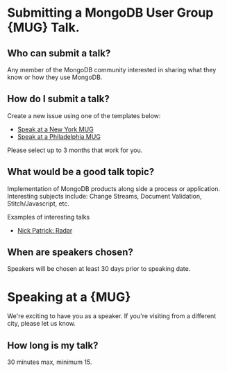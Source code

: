 # Submitting a MongoDB User Group {MUG} Talk.

## Who can submit a talk?
Any member of the MongoDB community interested in sharing what they know or how they use MongoDB.

## How do I submit a talk?
Create a new issue using one of the templates below:
- [Speak at a New York MUG](https://github.com/mongodb/community/issues/new?template=mug_nyc.md&labels=NYC&assignee=aydrian)
- [Speak at a Philadelphia MUG](https://github.com/mongodb/community/issues/new?template=mug_phl.md&labels=PHL&assignee=mrlynn)

Please select up to 3 months that work for you.

## What would be a good talk topic?
Implementation of MongoDB products along side a process or application. Interesting subjects include: Change Streams, Document Validation, Stitch/Javascript, etc.

Examples of interesting talks
- [Nick Patrick: Radar](https://www.youtube.com/watch?v=x9XRRiLjWM8)

## When are speakers chosen?
Speakers will be chosen at least 30 days prior to speaking date.

# Speaking at a {MUG}
We're exciting to have you as a speaker. If you're visiting from a different city, please let us know.

## How long is my talk?
30 minutes max, minimum 15.
